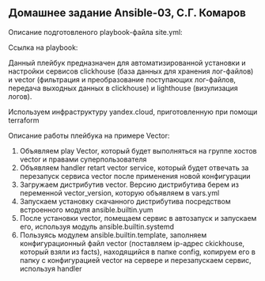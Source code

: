 ## Домашнее задание Ansible-03, С.Г. Комаров

Описание подготовленого playbook-файла site.yml:

Ссылка на playbook: 


Данный плейбук предназначен для автоматизированной установки и настройки сервисов clickhouse (база данных для хранения лог-файлов) и vector (фильтрация и преобразование поступающих лог-файлов, передача выходных данных в clickhouse) и lighthouse (визулизация логов).

Используем инфраструктуру yandex.cloud, приготовленную при помощи terraform

Описание работы плейбука на примере Vector:

1. Объявляем play Vector, который будет выполняться на группе хостов vector и правами суперпользователя
2. Объявляем handler retart vector service, который будет отвечать за перезапуск сервиса vector после применения новой конфигурации
3. Загружаем дистрибутив vector. Версию дистрибутива берем из переменной vector_version, которую объявляем в vars.yml
4. Запускаем установку скачанного дистрибутива посредством встроенного модуля ansible.builtin.yum
5. После установки vector, помещаем сервис в автозапуск и запускаем его, используя модуль ansible.builtin.systemd
6. Пользуясь модулем ansible.builtin.template, заполняем конфигурационный файл vector (поставляем ip-адрес ckickhouse, который взяли из facts), находящийся в папке config, копируем его в папку с конфигурацией vector на сервере и перезапускаем сервис, используя handler
